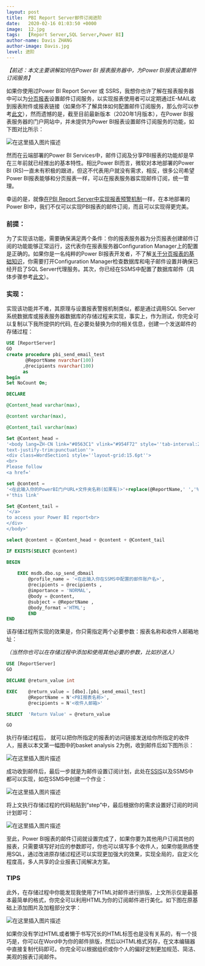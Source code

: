```yaml
---
layout: post
title:  PBI Report Server邮件订阅进阶
date:   2020-02-16 01:03:50 +0000
image:  12.jpg
tags:   [Report Server,SQL Server,Power BI]
author-name: Davis ZHANG
author-image: Davis.jpg
level: 进阶
---
```


*【前述：本文主要讲解如何在Power BI 报表服务器中，为Power BI报表设置邮件订阅服务】*

如果你使用过Power BI Report Server 或 SSRS，我想你也许了解在报表服务器中可以为[分页报表](https://docs.microsoft.com/en-us/sql/reporting-services/reports/reporting-services-reports-ssrs?view=sql-server-ver15)设置邮件订阅服务，以实现报表使用者可以定期通过E-MAIL收到报表附件或报表链接（如果你不了解具体如何配置邮件订阅服务，那么你可以参考[此文]({{site.baseurl}}/Deployment-configuration-pbi-report-server/)），然而遗憾的是，截至目前最新版本（2020年1月版本），在Power BI报表服务器的门户网站中，并未提供为Power BI报表设置邮件订阅服务的功能，如下图对比所示：

![在这里插入图片描述](https://img-blog.csdnimg.cn/20200215150127730.png?x-oss-process=image/watermark,type_ZmFuZ3poZW5naGVpdGk,shadow_10,text_d3d3LmQtYmkudGVjaA==,size_16,color_FFFFFF,t_70)

然而在云端部署的Power BI Services中，邮件订阅及分享PBI报表的功能却是早在三年前就已经推出的基本特性。相比Power BI而言，微软对本地部署的Power BI (RS)一直未有积极的跟进，但这不代表用户就没有需求，相反，很多公司希望Power BI报表能够和分页报表一样，可以在报表服务器实现邮件订阅，统一管理。

幸运的是，就像[在PBI Report Server中实现报表预警机制]({{site.baseurl}}/set-email-alert-pbi-reportserver/)一样，在本地部署的Power BI中，我们不仅可以实现PBI报表的邮件订阅，而且可以实现得更完美。

### 前提：  

为了实现该功能，需要确保满足两个条件：你的报表服务器为分页报表创建邮件订阅的功能能够正常运行，这代表你在报表服务器Configuration Manager上的配置是正确的。如果你是一名纯粹的Power BI报表开发者，不了解[关于分页报表的基础知识]({{site.baseurl}}/introduction-pbi-reportBuilder/)，你需要打开Configuration Manager检查数据库和电子邮件设置并确保已经开启了SQL Server代理服务。其次，你已经在SSMS中配置了数据库邮件（具体步骤参考[此文]({{site.baseurl}}/set-email-alert-pbi-reportserver/)）。

### 实现：

实现该功能并不难，其原理与设置报表警报机制类似，都是通过调用SQL Server系统数据库或报表服务器数据库的存储过程来实现，事实上，作为测试，你完全可以复制以下我所提供的代码, 在必要处替换为你的相关信息，创建一个发送邮件的存储过程：

```SQL
USE [ReportServer]
GO
create procedure pbi_send_email_test
	   @ReportName nvarchar(100)
	  ,@recipients nvarchar(100)
	  as
begin
Set NoCount On;

DECLARE

@Content_head varchar(max),

@content varchar(max),

@Content_tail varchar(max)

Set @Content_head = 
'<body lang=ZH-CN link="#0563C1" vlink="#954F72" style=''tab-interval:21.0pt;
text-justify-trim:punctuation''>
<div class=WordSection1 style=''layout-grid:15.6pt''>
<br>
Please follow 
<a href='

set @content = 
'<在此输入你的PowerBI门户URL+文件夹名称(如果有)>'+replace(@ReportName,' ','%20')+'?rs:embed=true>'
+'this link'

Set @Content_tail = 
'</a>
to access your Power BI report<br>
</div>
</body>'

select @content = @Content_head + @content + @Content_tail

IF EXISTS(SELECT @content)

BEGIN
	  
    EXEC msdb.dbo.sp_send_dbmail 
        @profile_name = '<在此输入你在SSMS中配置的邮件账户名>', 
        @recipients = @recipients , 
		@importance = 'NORMAL',
        @body = @content, 
        @subject = @ReportName ,
		@body_format ='HTML';
		END
END
```

该存储过程所实现的效果是，你只需指定两个必要参数：报表名称和收件人邮箱地址：

*（当然你也可以在存储过程中添加和使用其他必要的参数，比如抄送人）*

```SQL
USE [ReportServer]
GO

DECLARE	@return_value int

EXEC	@return_value = [dbo].[pbi_send_email_test]
		@ReportName = N'<PBI报表名称>',
		@recipients = N'<收件人邮箱>'

SELECT	'Return Value' = @return_value

GO
```

 执行存储过程后， 就可以把你所指定的报表的访问链接发送给你所指定的收件人，报表以本文第一幅图中的basket analysis 2为例，收到邮件后如下图所示：

![在这里插入图片描述](https://img-blog.csdnimg.cn/20200215162058549.png)

成功收到邮件后，最后一步就是为邮件设置订阅计划，此处在[SSIS](https://docs.microsoft.com/en-us/sql/integration-services/sql-server-integration-services?view=sql-server-ver15)以及SSMS中都可以实现，如在SSMS中创建一个作业：

![在这里插入图片描述](https://img-blog.csdnimg.cn/20200215162752189.png)

将上文执行存储过程的代码粘贴到“step”中，最后根据你的需求设置好订阅的时间计划即可：

![在这里插入图片描述](https://img-blog.csdnimg.cn/20200215163318427.png?x-oss-process=image/watermark,type_ZmFuZ3poZW5naGVpdGk,shadow_10,text_d3d3LmQtYmkudGVjaA==,size_16,color_FFFFFF,t_70)

至此，Power BI报表的邮件订阅就设置完成了，如果你要为其他用户订阅其他的报表，只需要填写好对应的参数即可，你也可以填写多个收件人，如果你能熟练使用SQL，通过改进原存储过程还可以实现更加强大的效果，实现全局的，自定义化程度高，多人共享的企业报表订阅解决方案。

### TIPS

此外，在存储过程中你能发现我使用了HTML对邮件进行排版，上文所示仅是最基本最简单的格式，你完全可以利用HTML为你的订阅邮件进行美化。如下图在原基础上添加图片及加粗部分文字：

![在这里插入图片描述](https://img-blog.csdnimg.cn/20200215171117262.png?x-oss-process=image/watermark,type_ZmFuZ3poZW5naGVpdGk,shadow_10,text_d3d3LmQtYmkudGVjaA==,size_16,color_FFFFFF,t_70)

如果你没有学过HTML或者懒于书写冗长的HTML标签也是没有关系的，有一个技巧是，你可以在Word中为你的邮件排版，然后以HTML格式另存，在文本编辑器中直接复制代码即可。你完全可以根据组织或你个人的偏好定制更加规范、简洁、美观的报表订阅邮件。


